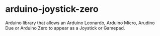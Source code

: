 # arduino-joystick-zero
Arduino library that allows an Arduino Leonardo, Arduino Micro, Arudino Due or Arduino Zero to appear as a Joystick or Gamepad.
